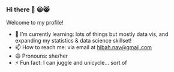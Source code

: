 ### Hi there 👋 😀😸
Welcome to my profile!

- 🌱 I’m currently learning: lots of things but mostly data vis, and expanding my statistics & data science skillset!
- 📫 How to reach me:  via email at hibah.nav@gmail.com
- 😄 Pronouns: she/her
- ⚡ Fun fact: I can juggle and unicycle... sort of

